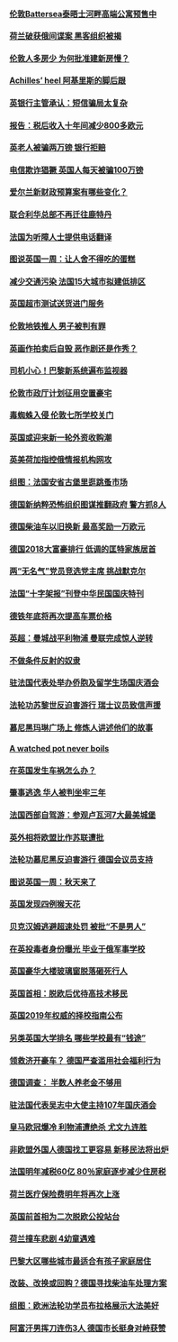 #### [伦敦Battersea泰晤士河畔高端公寓预售中](../pages/nsc974/n10780029.md?t=10130334) 

#### [荷兰破获俄间谍案 黑客组织被揭](../pages/nsc974/n10779265.md?t=10130334) 

#### [伦敦人多房少 为何批准建新房慢？](../pages/nsc974/n10779376.md?t=10130334) 

#### [Achilles’ heel 阿基里斯的脚后跟](../pages/nsc974/n10779364.md?t=10130334) 

#### [英银行主管承认：短信骗局太复杂](../pages/nsc974/n10779357.md?t=10130334) 

#### [报告：税后收入十年间减少800多欧元](../pages/nsc974/n10779342.md?t=10130334) 

#### [英老人被骗两万镑 银行拒赔](../pages/nsc974/n10779353.md?t=10130334) 

#### [电信欺诈猖獗 英国人每天被骗100万镑](../pages/nsc974/n10779322.md?t=10130334) 

#### [爱尔兰新财政预算案有哪些变化？](../pages/nsc974/n10779332.md?t=10130334) 

#### [联合利华总部不再迁往鹿特丹](../pages/nsc974/n10779315.md?t=10130334) 

#### [法国为听障人士提供电话翻译](../pages/nsc974/n10776654.md?t=10130334) 

#### [图说英国一周：让人舍不得吃的蛋糕](../pages/nsc974/n10776635.md?t=10130334) 

#### [减少交通污染 法国15大城市拟建低排区](../pages/nsc974/n10776580.md?t=10130334) 

#### [英国超市测试送货进门服务](../pages/nsc974/n10776623.md?t=10130334) 

#### [伦敦地铁推人 男子被判有罪](../pages/nsc974/n10776609.md?t=10130334) 

#### [英画作拍卖后自毁 恶作剧还是作秀？](../pages/nsc974/n10776576.md?t=10130334) 

#### [司机小心！巴黎新系统遍布监视器](../pages/nsc974/n10776510.md?t=10130334) 

#### [伦敦市政厅计划征用空置豪宅](../pages/nsc974/n10776569.md?t=10130334) 

#### [毒蜘蛛入侵 伦敦七所学校关门](../pages/nsc974/n10776564.md?t=10130334) 

#### [英国或迎来新一轮外资收购潮](../pages/nsc974/n10776549.md?t=10130334) 

#### [英美荷加指控俄情报机构网攻](../pages/nsc974/n10776535.md?t=10130334) 

#### [组图：法国安省古堡里逛跳蚤市场](../pages/nsc974/n10775210.md?t=10130334) 

#### [德国新纳粹恐怖组织图谋推翻政府 警方抓8人](../pages/nsc974/n10774321.md?t=10130334) 

#### [德国柴油车以旧换新 最高奖励一万欧元](../pages/nsc974/n10774269.md?t=10130334) 

#### [德国2018大富豪排行 低调的匡特家族居首](../pages/nsc974/n10774023.md?t=10130334) 

#### [两“无名气”党员竞选党主席 挑战默克尔](../pages/nsc974/n10774533.md?t=10130334) 

#### [法国“十字架报”刊登中华民国国庆特刊](../pages/nsc974/n10774543.md?t=10130334) 

#### [德铁年底将再次提高车票价格](../pages/nsc974/n10774155.md?t=10130334) 

#### [英超：曼城战平利物浦 曼联完成惊人逆转](../pages/nsc974/n10773638.md?t=10130334) 

#### [不做条件反射的奴隶](../pages/nsc974/n10771821.md?t=10130334) 

#### [驻法国代表处举办侨胞及留学生场国庆酒会](../pages/nsc974/n10769921.md?t=10130334) 

#### [法轮功苏黎世反迫害游行 瑞士议员致信声援](../pages/nsc974/n10767250.md?t=10130334) 

#### [慕尼黑玛琳广场上 修炼人讲述他们的故事](../pages/nsc974/n10762990.md?t=10130334) 

#### [A watched pot never boils](../pages/nsc974/n10763822.md?t=10130334) 

#### [在英国发生车祸怎么办？](../pages/nsc974/n10763811.md?t=10130334) 

#### [肇事逃逸 华人被判坐牢三年](../pages/nsc974/n10763799.md?t=10130334) 

#### [法国西部自驾游：参观卢瓦河7大最美城堡](../pages/nsc974/n10760218.md?t=10130334) 

#### [英外相将欧盟比作苏联遭批](../pages/nsc974/n10761274.md?t=10130334) 

#### [法轮功慕尼黑反迫害游行 德国会议员支持](../pages/nsc974/n10760664.md?t=10130334) 

#### [图说英国一周：秋天来了](../pages/nsc974/n10761380.md?t=10130334) 

#### [英国发现四例猴天花](../pages/nsc974/n10761362.md?t=10130334) 

#### [贝克汉姆逃避超速处罚 被批“不是男人”](../pages/nsc974/n10761349.md?t=10130334) 

#### [在英投毒者身份曝光 毕业于俄军事学校](../pages/nsc974/n10761338.md?t=10130334) 

#### [英国豪华大楼玻璃窗脱落砸死行人](../pages/nsc974/n10761334.md?t=10130334) 

#### [英国首相：脱欧后优待高技术移民](../pages/nsc974/n10761323.md?t=10130334) 

#### [英国2019年权威的择校指南公布](../pages/nsc974/n10761253.md?t=10130334) 

#### [另类英国大学排名 哪些学校最有“钱途”](../pages/nsc974/n10760972.md?t=10130334) 

#### [领救济开豪车？ 德国严查滥用社会福利行为](../pages/nsc974/n10760730.md?t=10130334) 

#### [德国调查：  半数人养老金不够用](../pages/nsc974/n10760552.md?t=10130334) 

#### [驻法国代表吴志中大使主持107年国庆酒会](../pages/nsc974/n10760458.md?t=10130334) 

#### [皇马欧冠爆冷 利物浦遭绝杀 尤文九连胜](../pages/nsc974/n10759476.md?t=10130334) 

#### [非欧盟外国人德国找工更容易 新移民法将出炉](../pages/nsc974/n10758904.md?t=10130334) 

#### [法国明年减税60亿 80％家庭逐步减少住房税](../pages/nsc974/n10758112.md?t=10130334) 

#### [荷兰医疗保险费明年将再次上涨](../pages/nsc974/n10758614.md?t=10130334) 

#### [英国前首相为二次脱欧公投站台](../pages/nsc974/n10756382.md?t=10130334) 

#### [荷兰撞车悲剧 4幼童遇难](../pages/nsc974/n10758529.md?t=10130334) 

#### [巴黎大区哪些城市最适合有孩子家庭居住](../pages/nsc974/n10758451.md?t=10130334) 

#### [改装、改换或回购？德国寻找柴油车处理方案](../pages/nsc974/n10755781.md?t=10130334) 

#### [组图：欧洲法轮功学员布拉格展示大法美好](../pages/nsc974/n10756084.md?t=10130334) 

#### [阿富汗男挥刀连伤3人 德国市长挺身对峙获赞](../pages/nsc974/n10755624.md?t=10130334) 

